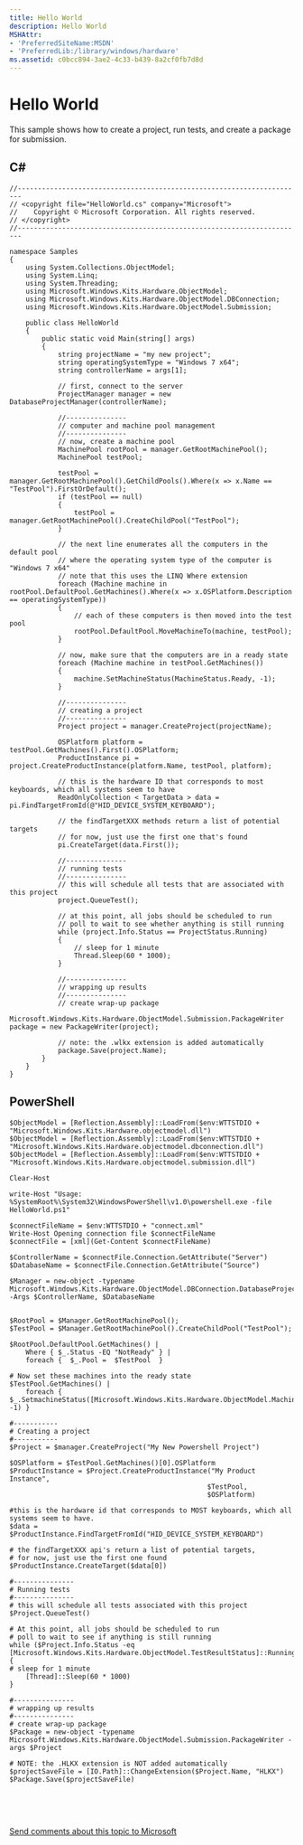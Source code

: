 ```yaml
---
title: Hello World
description: Hello World
MSHAttr:
- 'PreferredSiteName:MSDN'
- 'PreferredLib:/library/windows/hardware'
ms.assetid: c0bcc894-3ae2-4c33-b439-8a2cf0fb7d8d
---
```


# Hello World


This sample shows how to create a project, run tests, and create a package for submission.

## <span id="C_"></span><span id="c_"></span>**C#**


``` syntax
//-----------------------------------------------------------------------
// <copyright file="HelloWorld.cs" company="Microsoft">
//    Copyright © Microsoft Corporation. All rights reserved.
// </copyright>
//-----------------------------------------------------------------------

namespace Samples
{
    using System.Collections.ObjectModel;
    using System.Linq;
    using System.Threading;
    using Microsoft.Windows.Kits.Hardware.ObjectModel;
    using Microsoft.Windows.Kits.Hardware.ObjectModel.DBConnection;
    using Microsoft.Windows.Kits.Hardware.ObjectModel.Submission;

    public class HelloWorld
    {
        public static void Main(string[] args)
        {
            string projectName = "my new project";
            string operatingSystemType = "Windows 7 x64";
            string controllerName = args[1];

            // first, connect to the server
            ProjectManager manager = new DatabaseProjectManager(controllerName);

            //---------------
            // computer and machine pool management
            //---------------
            // now, create a machine pool
            MachinePool rootPool = manager.GetRootMachinePool();
            MachinePool testPool;

            testPool = manager.GetRootMachinePool().GetChildPools().Where(x => x.Name == "TestPool").FirstOrDefault();
            if (testPool == null)
            {
                testPool = manager.GetRootMachinePool().CreateChildPool("TestPool");
            }

            // the next line enumerates all the computers in the default pool
            // where the operating system type of the computer is "Windows 7 x64"
            // note that this uses the LINQ Where extension
            foreach (Machine machine in rootPool.DefaultPool.GetMachines().Where(x => x.OSPlatform.Description == operatingSystemType))
            {
                // each of these computers is then moved into the test pool
                rootPool.DefaultPool.MoveMachineTo(machine, testPool);
            }

            // now, make sure that the computers are in a ready state
            foreach (Machine machine in testPool.GetMachines())
            {
                machine.SetMachineStatus(MachineStatus.Ready, -1);
            }

            //---------------
            // creating a project
            //---------------
            Project project = manager.CreateProject(projectName);

            OSPlatform platform = testPool.GetMachines().First().OSPlatform;
            ProductInstance pi = project.CreateProductInstance(platform.Name, testPool, platform);

            // this is the hardware ID that corresponds to most keyboards, which all systems seem to have
            ReadOnlyCollection < TargetData > data = pi.FindTargetFromId(@"HID_DEVICE_SYSTEM_KEYBOARD");

            // the findTargetXXX methods return a list of potential targets 
            // for now, just use the first one that's found
            pi.CreateTarget(data.First());

            //---------------
            // running tests
            //---------------
            // this will schedule all tests that are associated with this project
            project.QueueTest();

            // at this point, all jobs should be scheduled to run    
            // poll to wait to see whether anything is still running
            while (project.Info.Status == ProjectStatus.Running)
            {
                // sleep for 1 minute
                Thread.Sleep(60 * 1000);
            }

            //---------------
            // wrapping up results
            //---------------
            // create wrap-up package
            Microsoft.Windows.Kits.Hardware.ObjectModel.Submission.PackageWriter package = new PackageWriter(project);

            // note: the .wlkx extension is added automatically
            package.Save(project.Name);
        }
    }
}
```

## <span id="PowerShell"></span><span id="powershell"></span><span id="POWERSHELL"></span>**PowerShell**


``` syntax
$ObjectModel = [Reflection.Assembly]::LoadFrom($env:WTTSTDIO + "Microsoft.Windows.Kits.Hardware.objectmodel.dll")
$ObjectModel = [Reflection.Assembly]::LoadFrom($env:WTTSTDIO + "Microsoft.Windows.Kits.Hardware.objectmodel.dbconnection.dll")
$ObjectModel = [Reflection.Assembly]::LoadFrom($env:WTTSTDIO + "Microsoft.Windows.Kits.Hardware.objectmodel.submission.dll")

Clear-Host

write-Host "Usage: %SystemRoot%\System32\WindowsPowerShell\v1.0\powershell.exe -file HelloWorld.ps1"

$connectFileName = $env:WTTSTDIO + "connect.xml"
Write-Host Opening connection file $connectFileName
$connectFile = [xml](Get-Content $connectFileName)

$ControllerName = $connectFile.Connection.GetAttribute("Server")
$DatabaseName = $connectFile.Connection.GetAttribute("Source")

$Manager = new-object -typename Microsoft.Windows.Kits.Hardware.ObjectModel.DBConnection.DatabaseProjectManager -Args $ControllerName, $DatabaseName 


$RootPool = $Manager.GetRootMachinePool();
$TestPool = $Manager.GetRootMachinePool().CreateChildPool("TestPool");

$RootPool.DefaultPool.GetMachines() | 
    Where { $_.Status -EQ "NotReady" } | 
    foreach {  $_.Pool =  $TestPool  }

# Now set these machines into the ready state
$TestPool.GetMachines() | 
    foreach { $_.SetmachineStatus([Microsoft.Windows.Kits.Hardware.ObjectModel.MachineStatus]::Ready, -1) }

#-----------
# Creating a project
#-----------
$Project = $manager.CreateProject("My New Powershell Project")

$OSPlatform = $TestPool.GetMachines()[0].OSPlatform
$ProductInstance = $Project.CreateProductInstance("My Product Instance",
                                                 $TestPool,
                                                 $OSPlatform)

#this is the hardware id that corresponds to MOST keyboards, which all systems seem to have.
$data = $ProductInstance.FindTargetFromId("HID_DEVICE_SYSTEM_KEYBOARD")

# the findTargetXXX api's return a list of potential targets, 
# for now, just use the first one found
$ProductInstance.CreateTarget($data[0])

#---------------
# Running tests
#---------------
# this will schedule all tests associated with this project
$Project.QueueTest()

# At this point, all jobs should be scheduled to run    
# poll to wait to see if anything is still running
while ($Project.Info.Status -eq [Microsoft.Windows.Kits.Hardware.ObjectModel.TestResultStatus]::Running)
{
# sleep for 1 minute
    [Thread]::Sleep(60 * 1000)
}

#---------------
# wrapping up results
#---------------
# create wrap-up package
$Package = new-object -typename Microsoft.Windows.Kits.Hardware.ObjectModel.Submission.PackageWriter -args $Project

# NOTE: the .HLKX extension is NOT added automatically
$projectSaveFile = [IO.Path]::ChangeExtension($Project.Name, "HLKX")
$Package.Save($projectSaveFile)
```

 

 

[Send comments about this topic to Microsoft](mailto:wsddocfb@microsoft.com?subject=Documentation%20feedback%20%5Bp_hlk_om\p_hlk%5D:%20Hello%20World%20%20RELEASE:%20%288/1/2017%29&body=%0A%0APRIVACY%20STATEMENT%0A%0AWe%20use%20your%20feedback%20to%20improve%20the%20documentation.%20We%20don't%20use%20your%20email%20address%20for%20any%20other%20purpose,%20and%20we'll%20remove%20your%20email%20address%20from%20our%20system%20after%20the%20issue%20that%20you're%20reporting%20is%20fixed.%20While%20we're%20working%20to%20fix%20this%20issue,%20we%20might%20send%20you%20an%20email%20message%20to%20ask%20for%20more%20info.%20Later,%20we%20might%20also%20send%20you%20an%20email%20message%20to%20let%20you%20know%20that%20we've%20addressed%20your%20feedback.%0A%0AFor%20more%20info%20about%20Microsoft's%20privacy%20policy,%20see%20http://privacy.microsoft.com/en-us/default.aspx. "Send comments about this topic to Microsoft")




